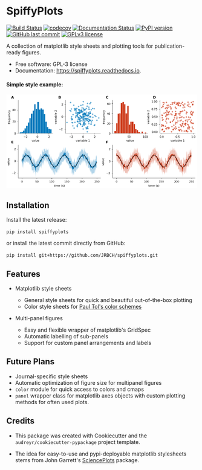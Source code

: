 # SpiffyPlots

[![Build Status](https://travis-ci.com/JRBCH/spiffyplots.svg?token=i92PyxWJ7xxe45sHGGQE&branch=master)](https://travis-ci.com/JRBCH/spiffyplots)
[![codecov](https://codecov.io/gh/JRBCH/spiffyplots/branch/master/graph/badge.svg)](https://codecov.io/gh/JRBCH/spiffyplots)
[![Documentation Status](https://readthedocs.org/projects/spiffyplots/badge/?version=latest)](https://spiffyplots.readthedocs.io/en/latest/?badge=latest)
[![PyPI version](https://badge.fury.io/py/spiffyplots.svg)](https://badge.fury.io/py/spiffyplots)
[![GitHub last commit](https://img.shields.io/github/last-commit/google/skia.svg?style=flat)]()
[![GPLv3 license](https://img.shields.io/badge/License-GPLv3-blue.svg)](http://perso.crans.org/besson/LICENSE.html)

A collection of matplotlib style sheets and plotting tools for publication-ready figures.

* Free software: GPL-3 license
* Documentation: https://spiffyplots.readthedocs.io.

#### Simple style example:
![style example](examples/multipanel_spiffy.png)

## Installation

Install the latest release:

`pip install spiffyplots`

or install the latest commit directly from GitHub:

`pip install git+https://github.com/JRBCH/spiffyplots.git`

## Features

* Matplotlib style sheets
    * General style sheets for quick and beautiful out-of-the-box plotting
    * Color style sheets for [Paul Tol's color schemes](https://personal.sron.nl/~pault/)

* Multi-panel figures
    * Easy and flexible wrapper of matplotlib's GridSpec
    * Automatic labelling of sub-panels
    * Support for custom panel arrangements and labels

## Future Plans

* Journal-specific style sheets
* Automatic optimization of figure size for multipanel figures
* `color` module for quick access to colors and cmaps
* `panel` wrapper class for matplotlib axes objects with custom plotting methods for often used plots.

## Credits

 * This package was created with Cookiecutter and the `audreyr/cookiecutter-pypackage` project template.

 * The idea for easy-to-use and pypi-deployable matplotlib stylesheets stems from John Garrett's
 [SciencePlots](https://github.com/garrettj403/SciencePlots) package.
